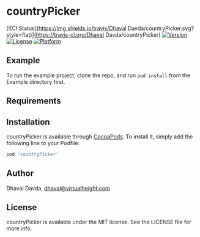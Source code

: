 # countryPicker

[![CI Status](https://img.shields.io/travis/Dhaval Davda/countryPicker.svg?style=flat)](https://travis-ci.org/Dhaval Davda/countryPicker)
[![Version](https://img.shields.io/cocoapods/v/countryPicker.svg?style=flat)](https://cocoapods.org/pods/countryPicker)
[![License](https://img.shields.io/cocoapods/l/countryPicker.svg?style=flat)](https://cocoapods.org/pods/countryPicker)
[![Platform](https://img.shields.io/cocoapods/p/countryPicker.svg?style=flat)](https://cocoapods.org/pods/countryPicker)

## Example

To run the example project, clone the repo, and run `pod install` from the Example directory first.

## Requirements

## Installation

countryPicker is available through [CocoaPods](https://cocoapods.org). To install
it, simply add the following line to your Podfile:

```ruby
pod 'countryPicker'
```

## Author

Dhaval Davda, dhaval@virtualheight.com

## License

countryPicker is available under the MIT license. See the LICENSE file for more info.
